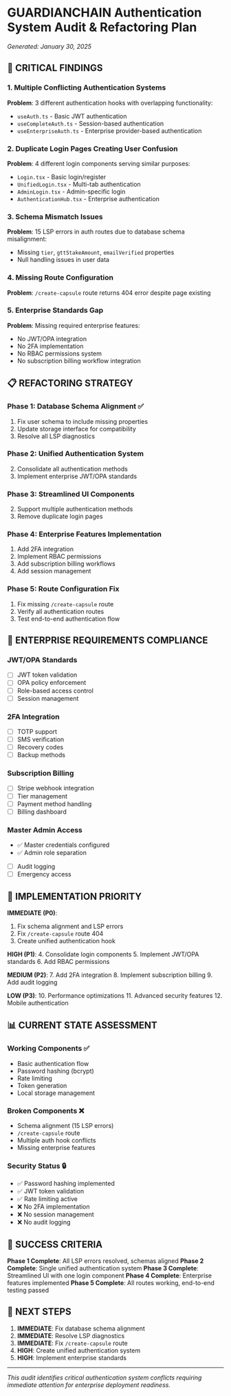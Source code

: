 # GUARDIANCHAIN Authentication System Audit & Refactoring Plan
*Generated: January 30, 2025*

## 🚨 CRITICAL FINDINGS

### 1. **Multiple Conflicting Authentication Systems**
**Problem**: 3 different authentication hooks with overlapping functionality:
- `useAuth.ts` - Basic JWT authentication
- `useCompleteAuth.ts` - Session-based authentication 
- `useEnterpriseAuth.ts` - Enterprise provider-based authentication

### 2. **Duplicate Login Pages Creating User Confusion**
**Problem**: 4 different login components serving similar purposes:
- `Login.tsx` - Basic login/register
- `UnifiedLogin.tsx` - Multi-tab authentication
- `AdminLogin.tsx` - Admin-specific login
- `AuthenticationHub.tsx` - Enterprise authentication

### 3. **Schema Mismatch Issues**
**Problem**: 15 LSP errors in auth routes due to database schema misalignment:
- Missing `tier`, `gttStakeAmount`, `emailVerified` properties
- Null handling issues in user data

### 4. **Missing Route Configuration**
**Problem**: `/create-capsule` route returns 404 error despite page existing

### 5. **Enterprise Standards Gap**
**Problem**: Missing required enterprise features:
- No JWT/OPA integration
- No 2FA implementation
- No RBAC permissions system
- No subscription billing workflow integration

## 📋 REFACTORING STRATEGY

### Phase 1: Database Schema Alignment ✅
1. Fix user schema to include missing properties
2. Update storage interface for compatibility
3. Resolve all LSP diagnostics

### Phase 2: Unified Authentication System
2. Consolidate all authentication methods
3. Implement enterprise JWT/OPA standards

### Phase 3: Streamlined UI Components
2. Support multiple authentication methods
3. Remove duplicate login pages

### Phase 4: Enterprise Features Implementation
1. Add 2FA integration
2. Implement RBAC permissions
3. Add subscription billing workflows
4. Add session management

### Phase 5: Route Configuration Fix
1. Fix missing `/create-capsule` route
2. Verify all authentication routes
3. Test end-to-end authentication flow

## 🎯 ENTERPRISE REQUIREMENTS COMPLIANCE

### JWT/OPA Standards
- [ ] JWT token validation
- [ ] OPA policy enforcement
- [ ] Role-based access control
- [ ] Session management

### 2FA Integration
- [ ] TOTP support
- [ ] SMS verification
- [ ] Recovery codes
- [ ] Backup methods

### Subscription Billing
- [ ] Stripe webhook integration
- [ ] Tier management
- [ ] Payment method handling
- [ ] Billing dashboard

### Master Admin Access
- ✅ Master credentials configured
- ✅ Admin role separation
- [ ] Audit logging
- [ ] Emergency access

## 🔧 IMPLEMENTATION PRIORITY

**IMMEDIATE (P0)**:
1. Fix schema alignment and LSP errors
2. Fix `/create-capsule` route 404
3. Create unified authentication hook

**HIGH (P1)**:
4. Consolidate login components
5. Implement JWT/OPA standards
6. Add RBAC permissions

**MEDIUM (P2)**:
7. Add 2FA integration
8. Implement subscription billing
9. Add audit logging

**LOW (P3)**:
10. Performance optimizations
11. Advanced security features
12. Mobile authentication

## 📊 CURRENT STATE ASSESSMENT

### Working Components ✅
- Basic authentication flow
- Password hashing (bcrypt)
- Rate limiting
- Token generation
- Local storage management

### Broken Components ❌
- Schema alignment (15 LSP errors)
- `/create-capsule` route
- Multiple auth hook conflicts
- Missing enterprise features

### Security Status 🔒
- ✅ Password hashing implemented
- ✅ JWT token validation
- ✅ Rate limiting active
- ❌ No 2FA implementation
- ❌ No session management
- ❌ No audit logging

## 🎯 SUCCESS CRITERIA

**Phase 1 Complete**: All LSP errors resolved, schemas aligned
**Phase 2 Complete**: Single unified authentication system
**Phase 3 Complete**: Streamlined UI with one login component
**Phase 4 Complete**: Enterprise features implemented
**Phase 5 Complete**: All routes working, end-to-end testing passed

## 📝 NEXT STEPS

1. **IMMEDIATE**: Fix database schema alignment
2. **IMMEDIATE**: Resolve LSP diagnostics  
3. **IMMEDIATE**: Fix `/create-capsule` route
4. **HIGH**: Create unified authentication system
5. **HIGH**: Implement enterprise standards

---

*This audit identifies critical authentication system conflicts requiring immediate attention for enterprise deployment readiness.*